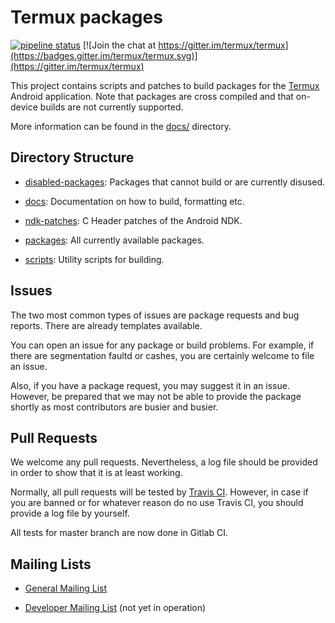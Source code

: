 # Termux packages

[![pipeline status](https://gitlab.com/termux-mirror/termux-packages/badges/master/pipeline.svg)](https://gitlab.com/termux-mirror/termux-packages/commits/master)
[![Join the chat at https://gitter.im/termux/termux](https://badges.gitter.im/termux/termux.svg)](https://gitter.im/termux/termux)

This project contains scripts and patches to build packages for the [Termux](https://termux.com/) Android application. Note that packages are cross compiled and that on-device builds are not currently supported.

More information can be found in the [docs/](docs/) directory.

## Directory Structure

- [disabled-packages](disabled-packages/): Packages that cannot build or are currently disused.

- [docs](docs/): Documentation on how to build, formatting etc.

- [ndk-patches](ndk-patches/): C Header patches of the Android NDK.

- [packages](packages/): All currently available packages.

- [scripts](scripts/): Utility scripts for building.

## Issues

The two most common types of issues are package requests and bug reports. There are already templates available.

You can open an issue for any package or build problems. For example, if there are segmentation faultd or cashes, you are certainly welcome to file an issue.

Also, if you have a package request, you may suggest it in an issue. However, be prepared that we may not be able to provide the package shortly as most contributors are busier and busier.

## Pull Requests

We welcome any pull requests. Nevertheless, a log file should be provided in order to show that it is at least working.

Normally, all pull requests will be tested by [Travis CI](https://travis-ci.org/termux/termux-packages). However, in case if you are banned or for whatever reason do no use Travis CI, you should provide a log file by yourself.

All tests for master branch are now done in Gitlab CI.

## Mailing Lists

- [General Mailing List](https://groups.io/g/termux)

- [Developer Mailing List](https://groups.io/g/termux-dev) (not yet in operation)
